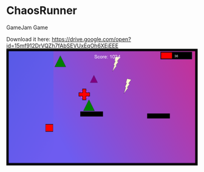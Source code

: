 # ChaosRunner
GameJam Game

Download it here: https://drive.google.com/open?id=15mf912DrVQZh7fAbSEVUxEqOh6XEjEEE
![alt text](https://github.com/Goldenlion5648/ChaosRunner/blob/master/chaos.png)


